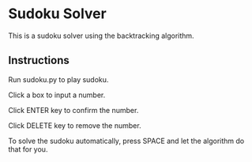 # Sudoku Solver
This is a sudoku solver using the backtracking algorithm.

## Instructions
Run sudoku.py to play sudoku.

Click a box to input a number.

Click ENTER key to confirm the number.

Click DELETE key to remove the number.

To solve the sudoku automatically, press SPACE and let the algorithm do that for you.

